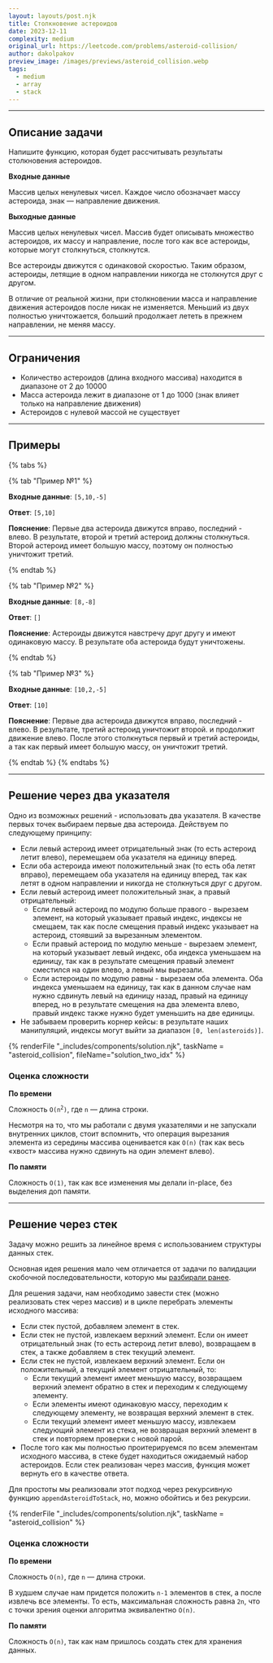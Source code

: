 ```yaml
---
layout: layouts/post.njk
title: Столкновение астероидов
date: 2023-12-11
complexity: medium
original_url: https://leetcode.com/problems/asteroid-collision/
author: dakolpakov
preview_image: /images/previews/asteroid_collision.webp
tags:
  - medium
  - array
  - stack
---
```

---

## Описание задачи

Напишите функцию, которая будет рассчитывать результаты столкновения астероидов.

**Входные данные**

Массив целых ненулевых чисел. Каждое число обозначает массу астероида, знак — направление движения.

**Выходные данные**

Массив целых ненулевых чисел. Массив будет описывать множество астероидов, их массу и направление, после того как все астероиды, которые могут столкнуться, столкнутся. 

Все астероиды движутся с одинаковой скоростью. Таким образом, астероиды, летящие в одном направлении никогда не столкнутся друг с другом.

В отличие от реальной жизни, при столкновении масса и направление движения астероидов после никак не изменяется. Меньший из двух полностью уничтожается, больший продолжает лететь в прежнем направлении, не меняя массу.

---

## Ограничения

- Количество астероидов (длина входного массива) находится в диапазоне от 2 до 10000
- Масса астероида лежит в диапазоне от 1 до 1000 (знак влияет только на направление движения)
- Астероидов с нулевой массой не существует

---

## Примеры

{% tabs %}

{% tab "Пример №1" %}

**Входные данные**: `[5,10,-5]`

**Ответ**: `[5,10]`

**Пояснение**: Первые два астероида движутся вправо, последний - влево. В результате, второй и третий астероид должны столкнуться. Второй астероид имеет большую массу, поэтому он полностью уничтожит третий.

{% endtab %}

{% tab "Пример №2" %}

**Входные данные**: `[8,-8]`

**Ответ**: `[]`

**Пояснение**: Астероиды движутся навстречу друг другу и имеют одинаковую массу. В результате оба астероида будут уничтожены.

{% endtab %}

{% tab "Пример №3" %}

**Входные данные**: `[10,2,-5]`

**Ответ**: `[10]`

**Пояснение**: Первые два астероида движутся вправо, последний - влево. В результате, третий астероид уничтожит второй. и продолжит движение влево. После этого столкнуться первый и третий астероиды, а так как первый имеет большую массу, он уничтожит третий.

{% endtab %}
{% endtabs %}

---

## Решение через два указателя

Одно из возможных решений - использовать два указателя. В качестве первых точек выбираем первые два астероида. Действуем по следующему принципу:
- Если левый астероид имеет отрицательный знак (то есть астероид летит влево), перемещаем оба указателя на единицу вперед.
- Если оба астероида имеют положительный знак (то есть оба летят вправо), перемещаем оба указателя на единицу вперед, так как летят в одном направлении и никогда не столкнуться друг с другом.
- Если левый астероид имеет положительный знак, а правый отрицательный:
  - Если левый астероид по модулю больше правого - вырезаем элемент, на который указывает правый индекс, индексы не смещаем, так как после смещения правый индекс указывает на астероид, стоявший за вырезанным элементом.
  - Если правый астероид по модулю меньше - вырезаем элемент, на который указывает левый индекс, оба индекса уменьшаем на единицу, так как в результате смещения правый элемент сместился на один влево, а левый мы вырезали.
  - Если астероиды по модулю равны - вырезаем оба элемента. Оба индекса уменьшаем на единицу, так как в данном случае нам нужно сдвинуть левый на единицу назад, правый на единицу вперед, но в результате смещения на два элемента влево, правый индекс также нужно будет уменьшить на две единицы.
- Не забываем проверить корнер кейсы: в результате наших манипуляций, индексы могут выйти за диапазон `[0, len(asteroids)]`.

{% renderFile "_includes/components/solution.njk", taskName = "asteroid_collision", fileName="solution_two_idx" %}

### Оценка сложности

**По времени**

Сложность <code>O(n<sup>2</sup>)</code>, где `n` — длина строки. 

Несмотря на то, что мы работали с двумя указателями и не запускали внутренних циклов, стоит вспомнить, что операция вырезания элемента из середины массива оценивается как `O(n)` (так как весь «хвост» массива нужно сдвинуть на один элемент влево).

**По памяти**

Сложность `O(1)`, так как все изменения мы делали in-place, без выделения доп памяти.

---

## Решение через стек

Задачу можно решить за линейное время с использованием структуры данных стек.

Основная идея решения мало чем отличается от задачи по валидации скобочной последовательности, которую мы [разбирали ранее](/blog/valid_parentheses).

Для решения задачи, нам необходимо завести стек (можно реализовать стек через массив) и в цикле перебрать элементы исходного массива:
- Если стек пустой, добавляем элемент в стек.
- Если стек не пустой, извлекаем верхний элемент. Если он имеет отрицательный знак (то есть астероид летит влево), возвращаем в стек, а также добавляем в стек текущий элемент.
- Если стек не пустой, извлекаем верхний элемент. Если он положительный, а текущий элемент отрицательный, то:
  - Если текущий элемент имеет меньшую массу, возвращаем верхний элемент обратно в стек и переходим к следующему элементу.
  - Если элементы имеют одинаковую массу, переходим к следующему элементу, не возвращая верхний элемент в стек.
  - Если текущий элемент имеет меньшую массу, извлекаем следующий элемент из стека, не возвращая верхний элемент в стек и повторяем проверки с новой парой.
- После того как мы полностью проитерируемся по всем элементам исходного массива, в стеке будет находиться ожидаемый набор астероидов. Если стек реализован через массив, функция может вернуть его в качестве ответа.

Для простоты мы реализовали этот подход через рекурсивную функцию `appendAsteroidToStack`, но, можно обойтись и без рекурсии.

{% renderFile "_includes/components/solution.njk", taskName = "asteroid_collision" %}

### Оценка сложности

**По времени**

Сложность `O(n)`, где `n` — длина строки.

В худшем случае нам придется положить `n-1` элементов в стек, а после извлечь все элементы. То есть, максимальная сложность равна `2n`, что с точки зрения оценки алгоритма эквивалентно `O(n)`.

**По памяти**

Сложность `O(n)`, так как нам пришлось создать стек для хранения данных.
